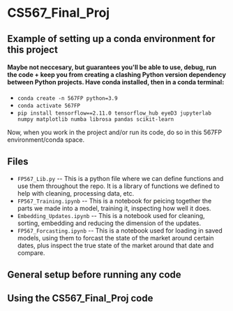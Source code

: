 # CS567_Final_Proj

## Example of setting up a conda environment for this project
#### Maybe not neccesary, but guarantees you'll be able to use, debug, run the code + keep you from creating a clashing Python version dependency between Python projects. Have conda installed, then in a conda terminal:
* `conda create -n 567FP python=3.9`
* `conda activate 567FP`
* `pip install tensorflow==2.11.0 tensorflow_hub eyeD3 jupyterlab numpy matplotlib numba librosa pandas scikit-learn`

Now, when you work in the project and/or run its code, do so in this 567FP environment/conda space.

## Files
* `FP567_Lib.py` -- This is a python file where we can define functions and use them throughout the repo. It is a library of functions we defined to help with cleaning, processing data, etc.
* `FP567_Training.ipynb` -- This is a notebook for peicing together the parts we made into a model, training it, inspecting how well it does.
* `Embedding_Updates.ipynb` -- This is a notebook used for cleaning, sorting, embedding and reducing the dimension of the updates.
* `FP567_Forcasting.ipynb` -- This is a notebook used for loading in saved models, using them to forcast the state of the market around certain dates, plus inspect the true state of the market around that date and compare.

## General setup before running any code

## Using the CS567_Final_Proj code
